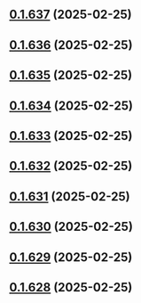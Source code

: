 ## [0.1.637](https://github.com/binary-braids/terraform-oracle/compare/v0.1.636...v0.1.637) (2025-02-25)



## [0.1.636](https://github.com/binary-braids/terraform-oracle/compare/v0.1.635...v0.1.636) (2025-02-25)



## [0.1.635](https://github.com/binary-braids/terraform-oracle/compare/v0.1.634...v0.1.635) (2025-02-25)



## [0.1.634](https://github.com/binary-braids/terraform-oracle/compare/v0.1.633...v0.1.634) (2025-02-25)



## [0.1.633](https://github.com/binary-braids/terraform-oracle/compare/v0.1.632...v0.1.633) (2025-02-25)



## [0.1.632](https://github.com/binary-braids/terraform-oracle/compare/v0.1.631...v0.1.632) (2025-02-25)



## [0.1.631](https://github.com/binary-braids/terraform-oracle/compare/v0.1.630...v0.1.631) (2025-02-25)



## [0.1.630](https://github.com/binary-braids/terraform-oracle/compare/v0.1.629...v0.1.630) (2025-02-25)



## [0.1.629](https://github.com/binary-braids/terraform-oracle/compare/v0.1.628...v0.1.629) (2025-02-25)



## [0.1.628](https://github.com/binary-braids/terraform-oracle/compare/v0.1.627...v0.1.628) (2025-02-25)



